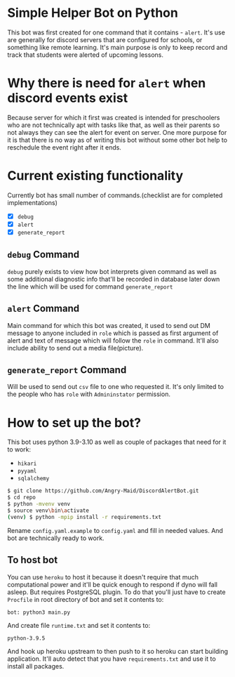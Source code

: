 # Simple Helper Bot on Python
This bot was first created for one command that it contains - `alert`. It's use are generally for discord servers that are configured for schools, or something like remote learning. It's main purpose is only to keep record and track that students were alerted of upcoming lessons.
# Why there is need for `alert` when discord events exist
Because server for which it first was created is intended for preschoolers who are not technically apt with tasks like that, as well as their parents so not always they can see the alert for event on server. One more purpose for it is that there is no way as of writing this bot without some other bot help to reschedule the event right after it ends.
# Current existing functionality
Currently bot has small number of commands.(checklist are for completed implementations)
- [x] `debug`
- [x] `alert`
- [x] `generate_report`
## `debug` Command
`debug` purely exists to view how bot interprets given command as well as some additional diagnostic info that'll be recorded in database later down the line which will be used for command `generate_report`
## `alert` Command
Main command for which this bot was created, it used to send out DM message to anyone included in `role` which is passed as first argument of alert and text of message which will follow the `role` in command. It'll also include ability to send out a media file(picture).
## `generate_report` Command
Will be used to send out `csv` file to one who requested it. It's only limited to the people who has `role` with `Admininstator` permission.
# How to set up the bot?
This bot uses python 3.9-3.10 as well as couple of packages that need for it to work:
- `hikari`
- `pyyaml`
- `sqlalchemy`
```sh
$ git clone https://github.com/Angry-Maid/DiscordAlertBot.git
$ cd repo
$ python -mvenv venv
$ source venv\bin\activate
(venv) $ python -mpip install -r requirements.txt
```
Rename `config.yaml.example` to `config.yaml` and fill in needed values.
And bot are technically ready to work.
## To host bot
You can use `heroku` to host it because it doesn't require that much computational power and it'll be quick enough to respond if dyno will fall asleep. But requires PostgreSQL plugin.
To do that you'll just have to create `Procfile` in root directory of bot and set it contents to:
```
bot: python3 main.py
```
And create file `runtime.txt` and set it contents to:
```
python-3.9.5
```
And hook up heroku upstream to then push to it so heroku can start building application. It'll auto detect that you have `requirements.txt` and use it to install all packages.